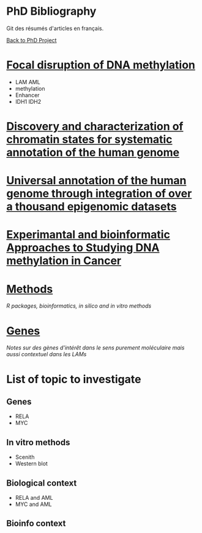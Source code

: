 # PhD Bibliography

Git des résumés d'articles en français.

[Back to PhD Project](https://alexishucteau.github.io/PhD_project)



# [Focal disruption of DNA methylation](https://alexishucteau.github.io/PhD_bibliography/Focal_disruption_of_DNA_methylation)
* LAM AML
* methylation
* Enhancer
* IDH1 IDH2

# [Discovery and characterization of chromatin states for systematic annotation of the human genome](https://alexishucteau.github.io/PhD_bibliography/Discovery_and_characterization_of_chromatin_states_for_systematic_annotation_of_the_human_genome)


# [Universal annotation of the human genome through integration of over a thousand epigenomic datasets](https://alexishucteau.github.io/PhD_bibliography/Universal_annotation_of_the_human_genome_through_integration_of_over_a_thousand_epigenomic_datasets)

# [Experimantal and bioinformatic Approaches to Studying DNA methylation in Cancer](https://alexishucteau.github.io/PhD_bibliography/Experimental_and_bioinfo_DNA_met)


# [Methods](https://alexishucteau.github.io/PhD_bibliography/Methods/Main)
*R packages, bioinformatics, in silico and in vitro methods*

# [Genes](https://alexishucteau.github.io/PhD_bibliography/Genes/Main)
*Notes sur des gènes d'intérêt dans le sens purement moléculaire mais aussi contextuel dans les LAMs*


# List of topic to investigate

## Genes

* RELA
* MYC

## In vitro methods

* Scenith
* Western blot

## Biological context

* RELA and AML
* MYC and AML

## Bioinfo context
